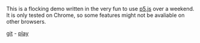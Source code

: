 This is a flocking demo written in the very fun to use [p5.js](https://p5js.org) over a weekend. It is only tested on Chrome, so some features might not be avaliable on other browsers.

[git](https://github.com/momodevelop/html5-flocking) - [play](https://momodevelop.github.io/html5-flocking/)
